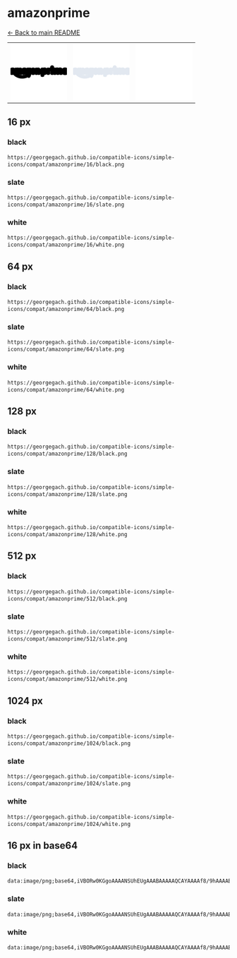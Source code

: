 # amazonprime

[← Back to main README](../../README.md)

<table><tr>
  <td><img src="./128/black.png" width="128" alt="amazonprime black icon" /></td>
  <td><img src="./128/slate.png" width="128" alt="amazonprime slate icon" /></td>
  <td><img src="./128/white.png" width="128" alt="amazonprime white icon" /></td>
</tr></table>

## 16 px

### black
```
https://georgegach.github.io/compatible-icons/simple-icons/compat/amazonprime/16/black.png
```

### slate
```
https://georgegach.github.io/compatible-icons/simple-icons/compat/amazonprime/16/slate.png
```

### white
```
https://georgegach.github.io/compatible-icons/simple-icons/compat/amazonprime/16/white.png
```

## 64 px

### black
```
https://georgegach.github.io/compatible-icons/simple-icons/compat/amazonprime/64/black.png
```

### slate
```
https://georgegach.github.io/compatible-icons/simple-icons/compat/amazonprime/64/slate.png
```

### white
```
https://georgegach.github.io/compatible-icons/simple-icons/compat/amazonprime/64/white.png
```

## 128 px

### black
```
https://georgegach.github.io/compatible-icons/simple-icons/compat/amazonprime/128/black.png
```

### slate
```
https://georgegach.github.io/compatible-icons/simple-icons/compat/amazonprime/128/slate.png
```

### white
```
https://georgegach.github.io/compatible-icons/simple-icons/compat/amazonprime/128/white.png
```

## 512 px

### black
```
https://georgegach.github.io/compatible-icons/simple-icons/compat/amazonprime/512/black.png
```

### slate
```
https://georgegach.github.io/compatible-icons/simple-icons/compat/amazonprime/512/slate.png
```

### white
```
https://georgegach.github.io/compatible-icons/simple-icons/compat/amazonprime/512/white.png
```

## 1024 px

### black
```
https://georgegach.github.io/compatible-icons/simple-icons/compat/amazonprime/1024/black.png
```

### slate
```
https://georgegach.github.io/compatible-icons/simple-icons/compat/amazonprime/1024/slate.png
```

### white
```
https://georgegach.github.io/compatible-icons/simple-icons/compat/amazonprime/1024/white.png
```

## 16 px in base64

### black
```
data:image/png;base64,iVBORw0KGgoAAAANSUhEUgAAABAAAAAQCAYAAAAf8/9hAAAABmJLR0QA/wD/AP+gvaeTAAAAgElEQVQ4je3QsQnCABRF0ROiWERRRLBKSClYWLhMhsg4DuMSbiAoOIGNgoKx+UIQC7s0ueV/l/fg09M9KTbIkGOCJRYYowhnHc4OU4wwRJmgaRU2SL5GniH/zAc4o8QDt1i44xj5PG4nXDHDK8qyT1GFAy7Yo26NrLD94x09nfEG7loSLw80jzcAAAAASUVORK5CYII=
```

### slate
```
data:image/png;base64,iVBORw0KGgoAAAANSUhEUgAAABAAAAAQCAYAAAAf8/9hAAAABmJLR0QA/wD/AP+gvaeTAAAAtUlEQVQ4je3QPWpCURiE4Xe+e01jyJWAFgYkZbpsJxuxzyKyFLuswVKrgCJBFCTmB4wknjO2WliJ2Pi0AzMwcHF+ep8vHxP6CfI1KlZpEzVjo7QuwzeOtIh01VHS0oWfM/k1iOEGz8twpcns0zuFBrQ/wT+mdigvDWPBPfAHXoEq4Bf8Zihl3YIrmxHoS6IByti2qAtgMvt4QtEluwUaFIV6d63qBWC6+H7Aud5uNvqnefHieFv9jUiLFgkuuQAAAABJRU5ErkJggg==
```

### white
```
data:image/png;base64,iVBORw0KGgoAAAANSUhEUgAAABAAAAAQCAYAAAAf8/9hAAAABmJLR0QA/wD/AP+gvaeTAAAAi0lEQVQ4je3QMWpCYRRE4e9BUil5wQWIpZ2Fm3ERLsJlCa7B1kowYCUERAQVBSeFPyLBxkYbT3kHzgyXN6+nStLDFk3s8InggC/8oo01RphghhXqKkluhEH1r+RUpHfzD/ygg2NZUGOPeclb5bbABt84F1njok0GSaZJlknGSYbXSUk3Sf/B17x5Kn+r+jSB1ZJH7gAAAABJRU5ErkJggg==
```


